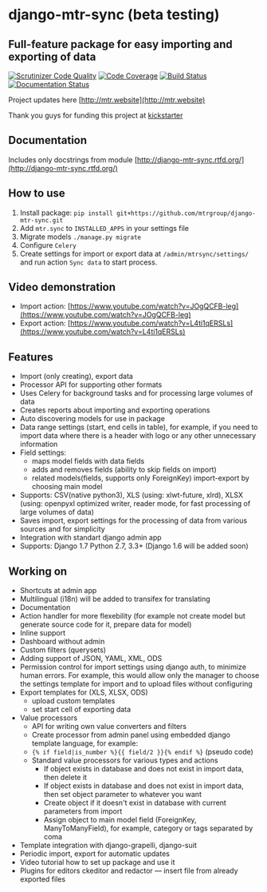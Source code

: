 # django-mtr-sync (beta testing)

## Full-feature package for easy importing and exporting of data

[![Scrutinizer Code Quality](https://scrutinizer-ci.com/g/mtrgroup/django-mtr-sync/badges/quality-score.png?b=master)](https://scrutinizer-ci.com/g/mtrgroup/django-mtr-sync/?branch=master) [![Code Coverage](https://scrutinizer-ci.com/g/mtrgroup/django-mtr-sync/badges/coverage.png?b=master)](https://scrutinizer-ci.com/g/mtrgroup/django-mtr-sync/?branch=master) [![Build Status](https://scrutinizer-ci.com/g/mtrgroup/django-mtr-sync/badges/build.png?b=master)](https://scrutinizer-ci.com/g/mtrgroup/django-mtr-sync/build-status/master) [![Documentation Status](https://readthedocs.org/projects/django-mtr-sync/badge/?version=latest)](https://readthedocs.org/projects/django-mtr-sync/?badge=latest)

Project updates here [http://mtr.website](http://mtr.website)

Thank you guys for funding this project at [kickstarter](https://www.kickstarter.com/projects/1625615835/django-opensource-improved-import-export-package)

## Documentation
Includes only docstrings from module [http://django-mtr-sync.rtfd.org/](http://django-mtr-sync.rtfd.org/)

## How to use
1. Install package:
   `pip install git+https://github.com/mtrgroup/django-mtr-sync.git`
2. Add `mtr.sync` to `INSTALLED_APPS` in your settings file
3. Migrate models `./manage.py migrate`
4. Configure `Celery`
5. Create settings for import or export data at `/admin/mtrsync/settings/` and run action `Sync data` to start process.

## Video demonstration
- Import action: [https://www.youtube.com/watch?v=JOgQCFB-leg](https://www.youtube.com/watch?v=JOgQCFB-leg)
- Export action: [https://www.youtube.com/watch?v=L4ti1qERSLs](https://www.youtube.com/watch?v=L4ti1qERSLs)

## Features
- Import (only creating), export data
- Processor API for supporting other formats
- Uses Celery for background tasks and for processing large volumes of data
- Creates reports about importing and exporting operations
- Auto discovering models for use in package
- Data range settings (start, end cells in table), for example, if you need to import data where there is a header with logo or any other unnecessary information
- Field settings:
  - maps model fields with data fields
  - adds and removes fields (ability to skip fields on import)
  - related models(fields, supports only ForeignKey) import-export by choosing main model
- Supports: CSV(native python3), XLS (using: xlwt-future, xlrd), XLSX (using: openpyxl optimized writer, reader mode, for fast processing of large volumes of data)
- Saves import, export settings for the processing of data from various sources and for simplicity
- Integration with standart django admin app
- Supports: Django 1.7 Python 2.7, 3.3+ (Django 1.6 will be added soon)

## Working on
- Shortcuts at admin app
- Multilingual (i18n) will be added to transifex for translating
- Documentation
- Action handler for more flexebility (for example not create model but generate source code for it, prepare data for model)
- Inline support
- Dashboard without admin
- Custom filters (querysets)
- Adding support of JSON, YAML, XML, ODS
- Permission control for import settings using django auth, to minimize human errors. For example, this would allow only the manager to choose the settings template for import and to upload files without configuring
- Export templates for (XLS, XLSX, ODS)
  - upload custom templates
  - set start cell of exporting data
- Value processors
  - API for writing own value converters and filters
  - Create processor from admin panel using embedded django template language, for example:
  - `{% if field|is_number %}{{ field/2 }}{% endif %}` (pseudo code)
  - Standard value processors for various types and actions
    - If object exists in database and does not exist in import data, then delete it
    - If object exists in database and does not exist in import data, then set object parameter to whatever you want
    - Create object if it doesn't exist in database with current parameters from import
    - Assign object to main model field (ForeignKey, ManyToManyField), for example, category or tags separated by coma
- Template integration with django-grapelli, django-suit
- Periodic import, export for automatic updates
- Video tutorial how to set up package and use it
- Plugins for editors ckeditor and redactor — insert file from already exported files
